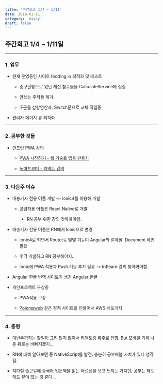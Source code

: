 ```yaml
---
title: '주간회고 1/4 ~ 1/11'
date: 2019-01-11
category: 'essay'
draft: false
---
```


## 주간회고 1/4 ~ 1/11일

---

### 1. 업무

- 현재 운영중인 사이트 fooding.io 최적화 및 테스트

  - 중구난방으로 있던 계산 함수들을 CalculateService에 집중

  - 안쓰는 주석들 제거

  - IF문을 삼항연산자, Switch문으로 교체 작업중

- 관리자 페이지 뷰 최적화

---

### 2. 공부한 것들

- 인프런 PWA 강의

  - [PWA 시작하기 - 웹 기술로 앱을 만들자](https://www.inflearn.com/course/pwa/)

  - [노마드코더 - 리액트 강의](https://www.inflearn.com/course/reactjs-web/)

---

### 3. 다음주 이슈

- 배송기사 전용 어플 개발 -> Ionic4를 이용해 개발

  - 공급자용 어플은 React Native로 개발

    - RN 공부 위한 강의 찾아봐야함.

- 배송기사 전용 어플은 RN에서 Ionic으로 변경

  - Ionic4로 되면서 Router등 몇몇 기능이 Angular와 같아짐. Document 확인 필요

  - 후딱 개발하고 RN 공부해야지..

  - Ionic에 PWA 적용과 Push 기능 추가 필요 -> Inflearn 강의 찾아봐야함.

- Angular 한글 번역 사이트가 생김 [Angular 한글](https://angular.kr)

- 개인프로젝트 구상중

  - PWA적용 구상

  - [Poiemaweb](https://poiemaweb.com) 같은 정적 사이트를 만들어서 AWS 배포까지

---

### 4. 총평

- 이번주까지는 할일이 그리 많지 않아서 리팩토링 위주로 진행. But 모바일 기획 나온 뒤로는 바빠지겠지...

- RN에 대해 알아보던 중 NativeScript를 발견. 충분히 공부해볼 가치가 있다 생각됨.

- 지하철 출근길에 중국어 입문책을 읽는 어르신을 보고 느끼는 거지만, 공부는 해도해도 끝이 없는 것 같다...
